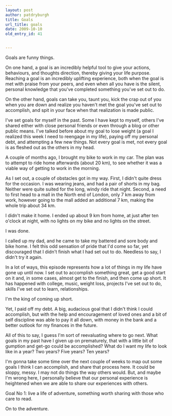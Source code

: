 ```yaml
---
layout: post
author: patdryburgh
title: Goals
url_title: goals
date: 2009-10-10
old_entry_id: 41


---
```


Goals are funny things.

On one hand, a goal is an incredibly helpful tool to give your actions, behaviours, and thoughts direction, thereby giving your life purpose. Reaching a goal is an incredibly uplifting experience, both when the goal is met with praise from your peers, and even when all you have is the silent, personal knowledge that you've completed something you've set out to do.

On the other hand, goals can take you, taunt you, kick the crap out of you when you are down and realize you haven't met the goal you've set out to accomplish, and spit in your face when that realization is made public.

I've set goals for myself in the past. Some I have kept to myself, others I've shared either with close personal friends or even through a blog or other public means. I've talked before about my goal to lose weight (a goal I realized this week I need to reengage in my life), paying off my personal debt, and attempting a few new things. Not every goal is met, not every goal is as fleshed out as the others in my head.

A couple of months ago, I brought my bike to work in my car. The plan was to attempt to ride home afterwards (about 20 km), to see whether it was a viable way of getting to work in the morning.

As I set out, a couple of obstacles got in my way. First, I didn't quite dress for the occasion. I was wearing jeans, and had a pair of shorts in my bag. Neither were quite suited for the long, windy ride that night. Second, a need to first head to a mall in the North end of London, only 7 km away from work, however going to the mall added an additional 7 km, making the whole trip about 34 km.

I didn't make it home. I ended up about 9 km from home, at just after ten o'clock at night, with no lights on my bike and no lights on the street.

I was done.

I called up my dad, and he came to take my battered and sore body and bike home. I felt this odd sensation of pride that I'd come so far, yet discouraged that I didn't finish what I had set out to do. Needless to say, I didn't try it again.

In a lot of ways, this episode represents how a lot of things in my life have gone up until now. I set out to accomplish something great, get a good start on it and, in some cases, almost get to the finish, and then come up short. It has happened with college, music, weight loss, projects I've set out to do, skills I've set out to learn, relationships.

I'm the king of coming up short.

Yet, I paid off my debt. A big, audacious goal that I didn't think I could accomplish, but with the help and encouragement of loved ones and a bit of self discipline was able to pay it all down, with money in the bank and a better outlook for my finances in the future.

All of this to say, I guess I'm sort of reevaluating where to go next. What goals in my past have I given up on prematurely, that with a little bit of gumption and get-go could be accomplished? What do I want my life to look like in a year? Two years? Five years? Ten years?

I'm gonna take some time over the next couple of weeks to map out some goals I think I can accomplish, and share that process here. It could be sloppy, messy. I may not do things the way others would. But, and maybe I'm wrong here, I personally believe that our personal experience is heightened when we are able to share our experiences with others.

Goal No 1: live a life of adventure, something worth sharing with those who care to read.

On to the adventure.
